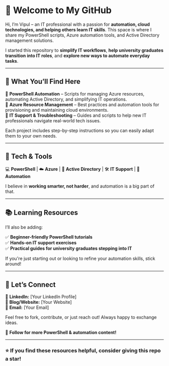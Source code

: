 
# 👋 Welcome to My GitHub  

Hi, I’m Vipul – an IT professional with a passion for **automation, cloud technologies, and helping others learn IT skills**. This space is where I share my PowerShell scripts, Azure automation tools, and Active Directory management solutions.  

I started this repository to **simplify IT workflows**, **help university graduates transition into IT roles**, and **explore new ways to automate everyday tasks**.  

---

## 🚀 What You’ll Find Here  

🔹 **PowerShell Automation** – Scripts for managing Azure resources, automating Active Directory, and simplifying IT operations.  
🔹 **Azure Resource Management** – Best practices and automation tools for provisioning and maintaining cloud environments.  
🔹 **IT Support & Troubleshooting** – Guides and scripts to help new IT professionals navigate real-world tech issues.  

Each project includes step-by-step instructions so you can easily adapt them to your own needs.  

---

## 🔧 Tech & Tools  

💻 **PowerShell** | ☁️ **Azure** | 🔑 **Active Directory** | 🛠 **IT Support** | 🔄 **Automation**  

I believe in **working smarter, not harder**, and automation is a big part of that.  

---

## 📚 Learning Resources  

I’ll also be adding:  

✅ **Beginner-friendly PowerShell tutorials**  
✅ **Hands-on IT support exercises**  
✅ **Practical guides for university graduates stepping into IT**  

If you're just starting out or looking to refine your automation skills, stick around!  

---

## 🤝 Let’s Connect  

📌 **LinkedIn:** [Your LinkedIn Profile]  
📌 **Blog/Website:** [Your Website]  
📌 **Email:** [Your Email]  

Feel free to fork, contribute, or just reach out! Always happy to exchange ideas.  

🚀 **Follow for more PowerShell & automation content!**  

---

### ⭐ If you find these resources helpful, consider giving this repo a star!  

